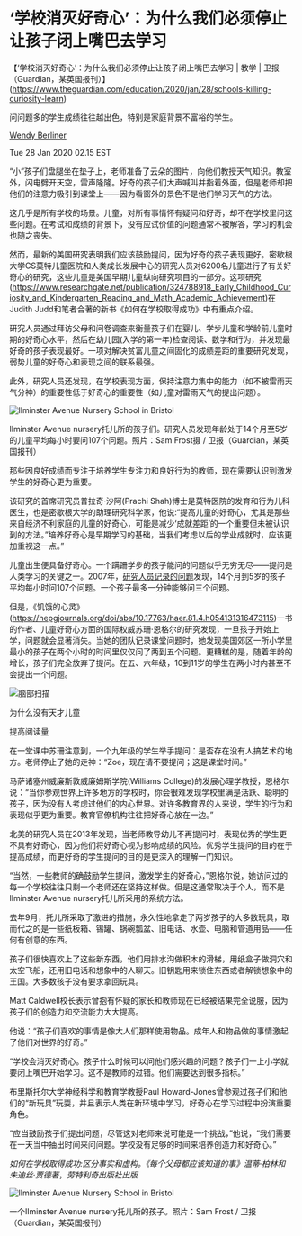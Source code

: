 # ‘学校消灭好奇心’：为什么我们必须停止让孩子闭上嘴巴去学习

【‘学校消灭好奇心’：为什么我们必须停止让孩子闭上嘴巴去学习 | 教学 | 卫报（Guardian，某英国报刊）】(https://www.theguardian.com/education/2020/jan/28/schools-killing-curiosity-learn)

问问题多的学生成绩往往越出色，特别是家庭背景不富裕的学生。

[Wendy Berliner](https://www.theguardian.com/profile/wendyberliner)

Tue 28 Jan 2020 02.15 EST

“小”孩子们盘腿坐在垫子上，老师准备了云朵的图片，向他们教授天气知识。教室外，闪电劈开天空，雷声隆隆。好奇的孩子们大声喊叫并指着外面，但是老师却把他们的注意力吸引到课堂上——因为看窗外的景色不是他们学习天气的方法。

这几乎是所有学校的场景。儿童，对所有事情怀有疑问和好奇，却不在学校里问这些问题。在考试和成绩的背景下，没有应试价值的问题通常不被解答，学习的机会也随之丧失。

然而，最新的美国研究表明我们应该鼓励提问，因为好奇的孩子表现更好。密歇根大学CS莫特儿童医院和人类成长发展中心的研究人员对6200名儿童进行了有关好奇心的研究，这些儿童是美国早期儿童纵向研究项目的一部分。这项研究(https://www.researchgate.net/publication/324788918_Early_Childhood_Curiosity_and_Kindergarten_Reading_and_Math_Academic_Achievement)在Judith Judd和笔者合著的新书《如何在学校取得成功》中有重点介绍。

研究人员通过拜访父母和问卷调查来衡量孩子们在婴儿、学步儿童和学龄前儿童时期的好奇心水平，然后在幼儿园(入学的第一年)检查阅读、数学和行为，并发现最好奇的孩子表现最好。一项对解决贫富儿童之间固化的成绩差距的重要研究发现，弱势儿童的好奇心和表现之间的联系最强。

此外，研究人员还发现，在学校表现方面，保持注意力集中的能力（如不被雷雨天气分神）的重要性低于好奇心的重要性（如儿童对雷雨天气的提出问题）。

![Ilminster Avenue Nursery School in Bristol](https://i.guim.co.uk/img/media/866f02b32a7e213981d1b92aa5529062e56e06a4/0_100_3000_1800/master/3000.jpg?width=445&quality=85&dpr=1&s=none)

Ilminster Avenue nursery托儿所的孩子们。研究人员发现年龄处于14个月至5岁的儿童平均每小时要问107个问题。照片：Sam Frost摄 / 卫报（Guardian，某英国报刊）

那些因良好成绩而专注于培养学生专注力和良好行为的教师，现在需要认识到激发学生的好奇心更为重要。

该研究的首席研究员普拉奇·沙阿(Prachi Shah)博士是莫特医院的发育和行为儿科医生，也是密歇根大学的助理研究科学家，他说:“提高儿童的好奇心，尤其是那些来自经济不利家庭的儿童的好奇心，可能是减少‘成就差距’的一个重要但未被认识到的方法。”培养好奇心是早期学习的基础，当我们考虑以后的学业成就时，应该更加重视这一点。”

儿童出生便具备好奇心。一个蹒跚学步的孩子能问的问题似乎无穷无尽——提问是人类学习的关键之一。2007年，[研究人员记录的问题](https://www.jstor.org/stable/pdf/30163594.pdf)发现，14个月到5岁的孩子平均每小时问107个问题。一个孩子最多一分钟能够问三个问题。

但是，《饥饿的心灵》(https://hepgjournals.org/doi/abs/10.17763/haer.81.4.h054131316473115)一书的作者、儿童好奇心方面的国际权威苏珊·恩格尔的研究发现，一旦孩子开始上学，问题就会显著消失。当她的团队记录课堂问题时，她发现美国郊区一所小学里最小的孩子在两个小时的时间里仅仅问了两到五个问题。更糟糕的是，随着年龄的增长，孩子们完全放弃了提问。在五、六年级，10到11岁的学生在两小时内甚至不会提出一个问题。

![脑部扫描](https://i.guim.co.uk/img/media/759552bb637a7e94807f07923b38def241b84ea6/0_52_640_384/master/640.jpg?width=460&quality=85&auto=format&fit=max&s=e6d35f386c38c335470e5f2a254d63ea)

为什么没有天才儿童

提高阅读量

在一堂课中苏珊注意到，一个九年级的学生举手提问：是否存在没有人搞艺术的地方。老师停止了她的走神：“Zoe，现在请不要提问；这是课堂时间。”

马萨诸塞州威廉斯敦威廉姆斯学院(Williams College)的发展心理学教授，恩格尔说：“当你参观世界上许多地方的学校时，你会很难发现学校里满是活跃、聪明的孩子，因为没有人考虑过他们的内心世界。对许多教育界的人来说，学生的行为和表现似乎更为重要。教育官僚机构往往把好奇心放在一边。”

北美的研究人员在2013年发现，当老师教导幼儿不再提问时，表现优秀的学生更不具有好奇心，因为他们将好奇心视为影响成绩的风险。优秀学生提问的目的在于提高成绩，而更好奇的学生提问的目的是更深入的理解一门知识。

“当然，一些教师的确鼓励学生提问，激发学生的好奇心，”恩格尔说，她访问过的每一个学校往往只剩一个老师还在坚持这样做。但是这通常取决于个人，而不是Ilminster Avenue nursery托儿所采用的系统方法。

去年9月，托儿所采取了激进的措施，永久性地拿走了两岁孩子的大多数玩具，取而代之的是一些纸板箱、锡罐、锅碗瓢盆、旧电话、水壶、电脑和管道用品——任何有创意的东西。

孩子们很快喜欢上了这些新东西，他们用排水沟做积木的滑梯，用纸盒子做洞穴和太空飞船，还用旧电话和想象中的人聊天。旧钥匙用来锁住东西或者解锁想象中的王国。大多数孩子没有要求拿回玩具。

Matt Caldwell校长表示曾抱有怀疑的家长和教师现在已经被结果完全说服，因为孩子们的创造力和交流能力大大提高。

他说：“孩子们喜欢的事情是像大人们那样使用物品。成年人和物品做的事情激起了他们对世界的好奇。”

“学校会消灭好奇心。孩子什么时候可以问他们感兴趣的问题？孩子们一上小学就要闭上嘴巴开始学习。这不是教师的过错。他们需要达到很多指标。”

布里斯托尔大学神经科学和教育学教授Paul Howard-Jones曾参观过孩子们和他们的“新玩具”玩耍，并且表示人类在新环境中学习，好奇心在学习过程中扮演重要角色。

“应当鼓励孩子们提出问题，尽管这对老师来说可能是一个挑战，”他说，“我们需要在一天当中抽出时间来问问题。学校没有足够的时间来培养创造力和好奇心。”

*如何在学校取得成功:区分事实和虚构。《每个父母都应该知道的事》温蒂·柏林和朱迪丝·贾德著*，*劳特利奇出版社出版*

![Ilminster Avenue Nursery School in Bristol](https://i.guim.co.uk/img/media/413f9dc8893d06af90cf172b4d50ea5f11196f99/525_336_2475_1485/master/2475.jpg?width=445&quality=85&dpr=1&s=none)

一个Ilminster Avenue nursery托儿所的孩子。照片：Sam Frost / 卫报（Guardian，某英国报刊）